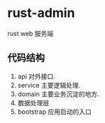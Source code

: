 # rust-admin
rust web 服务端

## 代码结构
1. api 对外接口.
2. service 主要逻辑处理.
3. domain 主要业务沉淀的地方.
4. 数据处理层
5. bootstrap 应用启动的入口
